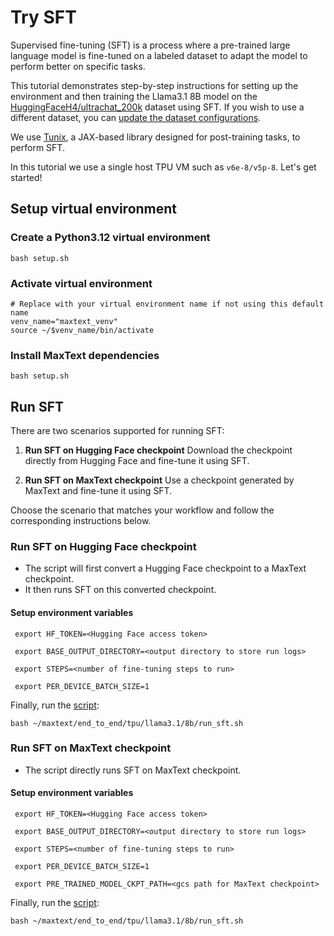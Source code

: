 <!--
 Copyright 2023–2025 Google LLC

 Licensed under the Apache License, Version 2.0 (the "License");
 you may not use this file except in compliance with the License.
 You may obtain a copy of the License at

      https://www.apache.org/licenses/LICENSE-2.0

 Unless required by applicable law or agreed to in writing, software
 distributed under the License is distributed on an "AS IS" BASIS,
 WITHOUT WARRANTIES OR CONDITIONS OF ANY KIND, either express or implied.
 See the License for the specific language governing permissions and
 limitations under the License.
 -->

# Try SFT
Supervised fine-tuning (SFT) is a process where a pre-trained large language model is fine-tuned on a labeled dataset to adapt the model to perform better on specific tasks.

This tutorial demonstrates step-by-step instructions for setting up the environment and then training the Llama3.1 8B model on the [HuggingFaceH4/ultrachat_200k](https://huggingface.co/datasets/HuggingFaceH4/ultrachat_200k) dataset using SFT. If you wish to use a different dataset, you can [update the dataset configurations](https://github.com/AI-Hypercomputer/maxtext/blob/main/src/MaxText/configs/sft.yml).

We use [Tunix](https://github.com/google/tunix), a JAX-based library designed for post-training tasks, to perform SFT.

In this tutorial we use a single host TPU VM such as `v6e-8/v5p-8`. Let's get started!

## Setup virtual environment

### Create a Python3.12 virtual environment
```
bash setup.sh
```

### Activate virtual environment
```
# Replace with your virtual environment name if not using this default name
venv_name="maxtext_venv"
source ~/$venv_name/bin/activate
```

### Install MaxText dependencies
```
bash setup.sh
```

## Run SFT
There are two scenarios supported for running SFT:
1. **Run SFT on Hugging Face checkpoint**
    Download the checkpoint directly from Hugging Face and fine-tune it using SFT.

2. **Run SFT on MaxText checkpoint**
    Use a checkpoint generated by MaxText and fine-tune it using SFT.

Choose the scenario that matches your workflow and follow the corresponding instructions below.

### Run SFT on Hugging Face checkpoint
* The script will first convert a Hugging Face checkpoint to a MaxText checkpoint.
* It then runs SFT on this converted checkpoint.

#### Setup environment variables
```
 export HF_TOKEN=<Hugging Face access token>

 export BASE_OUTPUT_DIRECTORY=<output directory to store run logs>

 export STEPS=<number of fine-tuning steps to run>

 export PER_DEVICE_BATCH_SIZE=1
```

Finally, run the [script](https://github.com/AI-Hypercomputer/maxtext/blob/main/end_to_end/tpu/llama3.1/8b/run_sft.sh):
```
bash ~/maxtext/end_to_end/tpu/llama3.1/8b/run_sft.sh
```

### Run SFT on MaxText checkpoint
* The script directly runs SFT on MaxText checkpoint.

#### Setup environment variables
```
 export HF_TOKEN=<Hugging Face access token>

 export BASE_OUTPUT_DIRECTORY=<output directory to store run logs>

 export STEPS=<number of fine-tuning steps to run>

 export PER_DEVICE_BATCH_SIZE=1

 export PRE_TRAINED_MODEL_CKPT_PATH=<gcs path for MaxText checkpoint>
```

Finally, run the [script](https://github.com/AI-Hypercomputer/maxtext/blob/main/end_to_end/tpu/llama3.1/8b/run_sft.sh):
```
bash ~/maxtext/end_to_end/tpu/llama3.1/8b/run_sft.sh
```
